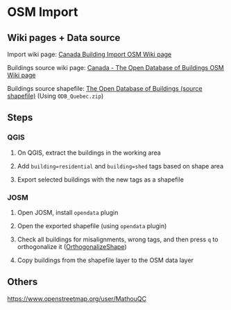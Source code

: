 # OSM Import

## Wiki pages + Data source

Import wiki page: [Canada Building Import OSM Wiki page](https://wiki.openstreetmap.org/wiki/Canada_Building_Import)

Buildings source wiki page: [Canada - The Open Database of Buildings OSM Wiki page](https://wiki.openstreetmap.org/wiki/Canada_-_The_Open_Database_of_Buildings)

Buildings source shapefile: [The Open Database of Buildings (source shapefile)](https://www.statcan.gc.ca/en/lode/databases/odb)
(Using `ODB_Quebec.zip`)

## Steps

### QGIS

1. On QGIS, extract the buildings in the working area

2. Add `building=residential` and `building=shed` tags based on shape area

3. Export selected buildings with the new tags as a shapefile

### JOSM

1. Open JOSM, install `opendata` plugin

2. Open the exported shapefile (using `opendata` plugin)

3. Check all buildings for misalignments, wrong tags, and then press `q` to orthogonalize it ([OrthogonalizeShape](https://josm.openstreetmap.de/wiki/Help/Action/OrthogonalizeShape))

4. Copy buildings from the shapefile layer to the OSM data layer

## Others

https://www.openstreetmap.org/user/MathouQC
